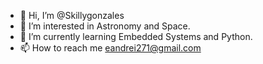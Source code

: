 - 👋 Hi, I’m @Skillygonzales
- 👀 I’m interested in Astronomy and Space. 
- 🌱 I’m currently learning Embedded Systems and Python.
- 📫 How to reach me eandrei271@gmail.com

<!---
Skillygonzales/Skillygonzales is a ✨ special ✨ repository because its `README.md` (this file) appears on your GitHub profile.
You can click the Preview link to take a look at your changes.
--->
